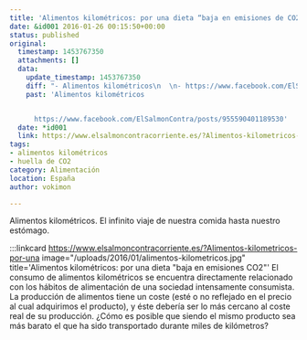 ```yaml
---
title: 'Alimentos kilométricos: por una dieta “baja en emisiones de CO2”'
date: &id001 2016-01-26 00:15:50+00:00
status: published
original:
  timestamp: 1453767350
  attachments: []
  data:
    update_timestamp: 1453767350
    diff: "- Alimentos kilométricos\n  \n- https://www.facebook.com/ElSalmonContra/posts/955590401189530"
    past: 'Alimentos kilométricos


      https://www.facebook.com/ElSalmonContra/posts/955590401189530'
  date: *id001
  link: https://www.elsalmoncontracorriente.es/?Alimentos-kilometricos-por-una
tags:
- alimentos kilométricos
- huella de CO2
category: Alimentación
location: España
author: vokimon

---
```

Alimentos kilométricos.
El infinito viaje de nuestra comida hasta nuestro estómago.


:::linkcard https://www.elsalmoncontracorriente.es/?Alimentos-kilometricos-por-una image="/uploads/2016/01/alimentos-kilometricos.jpg" title='Alimentos kilométricos: por una dieta "baja en emisiones CO2"'
    El consumo de alimentos kilométricos se encuentra directamente relacionado
    con los hábitos de alimentación de una sociedad intensamente consumista.
    La producción de alimentos tiene un coste (esté o no reflejado en el precio al cual adquirimos el producto),
    y éste debería ser lo más cercano al coste real de su producción.
    ¿Cómo es posible que siendo el mismo producto sea más barato el que ha sido transportado durante miles de kilómetros?


